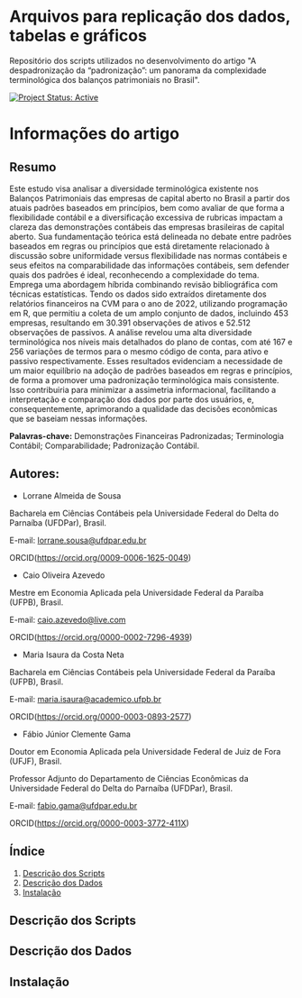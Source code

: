 
# Arquivos para replicação dos dados, tabelas e gráficos
Repositório dos scripts utilizados no desenvolvimento do artigo "A despadronização da “padronização”: um panorama da complexidade terminológica dos balanços patrimoniais no Brasil".

[![Project Status: Active](https://www.repostatus.org/badges/latest/active.svg)](https://www.repostatus.org/#active)

# Informações do artigo

## Resumo

Este estudo visa analisar a diversidade terminológica existente nos Balanços Patrimoniais das empresas de capital aberto no Brasil a partir dos atuais padrões baseados em princípios, bem como avaliar de que forma a flexibilidade contábil e a diversificação excessiva de rubricas impactam a clareza das demonstrações contábeis das empresas brasileiras de capital aberto. Sua fundamentação teórica está delineada no debate entre padrões baseados em regras ou princípios que está diretamente relacionado à discussão sobre uniformidade versus flexibilidade nas normas contábeis e seus efeitos na comparabilidade das informações contábeis, sem defender quais dos padrões é ideal, reconhecendo a complexidade do tema. Emprega uma abordagem híbrida combinando revisão bibliográfica com técnicas estatísticas. Tendo os dados sido extraídos diretamente dos relatórios financeiros na CVM para o ano de 2022, utilizando programação em R, que permitiu a coleta de um amplo conjunto de dados, incluindo 453 empresas, resultando em 30.391 observações de ativos e 52.512 observações de passivos. A análise revelou uma alta diversidade terminológica nos níveis mais detalhados do plano de contas, com até 167 e 256 variações de termos para o mesmo código de conta, para ativo e passivo respectivamente. Esses resultados evidenciam a necessidade de um maior equilíbrio na adoção de padrões baseados em regras e princípios, de forma a promover uma padronização terminológica mais consistente. Isso contribuiria para minimizar a assimetria informacional, facilitando a interpretação e comparação dos dados por parte dos usuários, e, consequentemente, aprimorando a qualidade das decisões econômicas que se baseiam nessas informações.

**Palavras-chave:** Demonstrações Financeiras Padronizadas; Terminologia Contábil; Comparabilidade; Padronização Contábil.


## Autores:

* Lorrane Almeida de Sousa

Bacharela em Ciências Contábeis pela Universidade Federal do Delta do Parnaíba (UFDPar), Brasil.

E-mail: lorrane.sousa@ufdpar.edu.br

ORCID(https://orcid.org/0009-0006-1625-0049)


* Caio Oliveira Azevedo

Mestre em Economia Aplicada pela Universidade Federal da Paraíba (UFPB), Brasil.

E-mail: caio.azevedo@live.com

ORCID(https://orcid.org/0000-0002-7296-4939)


* Maria Isaura da Costa Neta

Bacharela em Ciências Contábeis pela Universidade Federal da Paraíba (UFPB), Brasil.

E-mail: maria.isaura@academico.ufpb.br

ORCID(https://orcid.org/0000-0003-0893-2577)


* Fábio Júnior Clemente Gama

Doutor em Economia Aplicada pela Universidade Federal de Juiz de Fora (UFJF), Brasil.

Professor Adjunto do Departamento de Ciências Econômicas da Universidade Federal do Delta do Parnaíba (UFDPar), Brasil.

E-mail: fabio.gama@ufdpar.edu.br

ORCID(https://orcid.org/0000-0003-3772-411X) 

## Índice

1. [Descrição dos Scripts](#descrição-dos-scripts)
2. [Descrição dos Dados](#descrição-dos-dados)
3. [Instalação](#instalação)

## Descrição dos Scripts



## Descrição dos Dados



## Instalação
